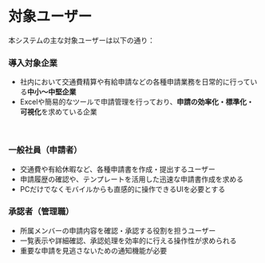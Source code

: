 <br>
<br>

# 対象ユーザー

本システムの主な対象ユーザーは以下の通り：

### 導入対象企業

- 社内において交通費精算や有給申請などの各種申請業務を日常的に行っている**中小〜中堅企業**
- Excelや簡易的なツールで申請管理を行っており、**申請の効率化・標準化・可視化**を求めている企業

<br>

### 一般社員（申請者）

- 交通費や有給休暇など、各種申請書を作成・提出するユーザー
- 申請履歴の確認や、テンプレートを活用した迅速な申請書作成を求める
- PCだけでなくモバイルからも直感的に操作できるUIを必要とする

### 承認者（管理職）

- 所属メンバーの申請内容を確認・承認する役割を担うユーザー
- 一覧表示や詳細確認、承認処理を効率的に行える操作性が求められる
- 重要な申請を見逃さないための通知機能が必要